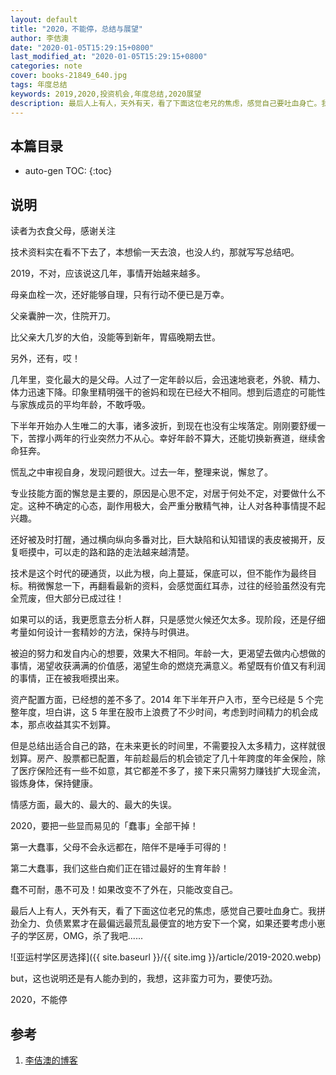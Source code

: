 ```yaml
---
layout: default
title: "2020，不能停，总结与展望"
author: 李佶澳
date: "2020-01-05T15:29:15+0800"
last_modified_at: "2020-01-05T15:29:15+0800"
categories: note
cover: books-21849_640.jpg
tags: 年度总结
keywords: 2019,2020,投资机会,年度总结,2020展望
description: 最后人上有人，天外有天，看了下面这位老兄的焦虑，感觉自己要吐血身亡。我拼劲全力、负债累累才在最偏远最荒乱最便宜的地方安下一个窝，如果还要考虑小崽子的学区房，OMG，杀了我吧......
---
```


## 本篇目录

* auto-gen TOC:
{:toc}

## 说明

读者为衣食父母，感谢关注



技术资料实在看不下去了，本想偷一天去浪，也没人约，那就写写总结吧。


2019，不对，应该说这几年，事情开始越来越多。


母亲血栓一次，还好能够自理，只有行动不便已是万幸。



父亲囊肿一次，住院开刀。



比父亲大几岁的大伯，没能等到新年，胃癌晚期去世。


另外，还有，哎！


几年里，变化最大的是父母。人过了一定年龄以后，会迅速地衰老，外貌、精力、体力迅速下降。印象里精明强干的爸妈和现在已经大不相同。想到后遗症的可能性与家族成员的平均年龄，不敢呼吸。



下半年开始办人生唯二的大事，诸多波折，到现在也没有尘埃落定。刚刚要舒缓一下，苦撑小两年的行业突然力不从心。幸好年龄不算大，还能切换新赛道，继续舍命狂奔。


慌乱之中审视自身，发现问题很大。过去一年，整理来说，懈怠了。



专业技能方面的懈怠是主要的，原因是心思不定，对居于何处不定，对要做什么不定。这种不确定的心态，副作用极大，会严重分散精气神，让人对各种事情提不起兴趣。



还好被及时打醒，通过横向纵向多番对比，巨大缺陷和认知错误的表皮被揭开，反复咂摸中，可以走的路和路的走法越来越清楚。


技术是这个时代的硬通货，以此为根，向上蔓延，保底可以，但不能作为最终目标。稍微懈怠一下，再翻看最新的资料，会感觉面红耳赤，过往的经验虽然没有完全荒废，但大部分已成过往！


如果可以的话，我更愿意去分析人群，只是感觉火候还欠太多。现阶段，还是仔细考量如何设计一套精妙的方法，保持与时俱进。


被迫的努力和发自内心的想要，效果大不相同。年龄一大，更渴望去做内心想做的事情，渴望收获满满的价值感，渴望生命的燃烧充满意义。希望既有价值又有利润的事情，正在被我咂摸出来。



资产配置方面，已经想的差不多了。2014 年下半年开户入市，至今已经是 5 个完整年度，坦白讲，这 5 年里在股市上浪费了不少时间，考虑到时间精力的机会成本，那点收益其实不划算。



但是总结出适合自己的路，在未来更长的时间里，不需要投入太多精力，这样就很划算。房产、股票都已配置，年前趁最后的机会锁定了几十年跨度的年金保险，除了医疗保险还有一些不如意，其它都差不多了，接下来只需努力赚钱扩大现金流，锻炼身体，保持健康。



情感方面，最大的、最大的、最大的失误。


2020，要把一些显而易见的「蠢事」全部干掉！



第一大蠢事，父母不会永远都在，陪伴不是唾手可得的！



第二大蠢事，我们这些白痴们正在错过最好的生育年龄！


蠢不可耐，愚不可及！如果改变不了外在，只能改变自己。


最后人上有人，天外有天，看了下面这位老兄的焦虑，感觉自己要吐血身亡。我拼劲全力、负债累累才在最偏远最荒乱最便宜的地方安下一个窝，如果还要考虑小崽子的学区房，OMG，杀了我吧......


![亚运村学区房选择]({{ site.baseurl }}/{{ site.img }}/article/2019-2020.webp)

but，这也说明还是有人能办到的，我想，这非蛮力可为，要使巧劲。


2020，不能停


## 参考

1. [李佶澳的博客][1]

[1]: https://www.lijiaocn.com "李佶澳的博客"
